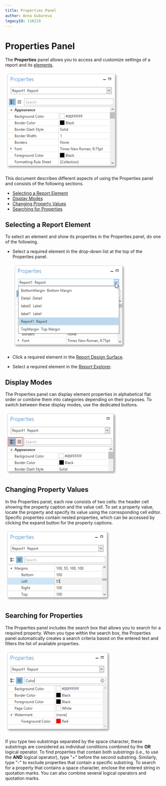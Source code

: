 ```yaml
---
title: Properties Panel
author: Anna Gubareva
legacyId: 116219
---
```

# Properties Panel
The **Properties** panel allows you to access and customize settings of a report and its [elements](../report-elements.md). 

![WPFDesigner_PropertiesPanel](../../../../images/img121995.png)

This document describes different aspects of using the Properties panel and consists of the following sections.
* [Selecting a Report Element](#selectingelements)
* [Display Modes](#displaymodes)
* [Changing Property Values](#changingproperties)
* [Searching for Properties](#searching)

<a name="selectingelements"/>

## Selecting a Report Element
To select an element and show its properties in the Properties panel, do one of the following.
* Select a required element in the drop-down list at the top of the Properties panel.
	
	![WPFDesigner_PropertiesGridComboBox](../../../../images/img122814.png)
* Click a required element in the [Report Design Surface](design-surface.md).
* Select a required element in the [Report Explorer](report-explorer.md).

<a name="displaymodes"/>

## Display Modes
The Properties panel can display element properties in alphabetical flat order or combine them into categories depending on their purposes. To switch between these display modes, use the dedicated buttons. 

![WPFDesigner_PropertiesGridToolPanel](../../../../images/img122815.png)

<a name="changingproperties"/>

## Changing Property Values
In the Properties panel, each row consists of two cells: the header cell showing the property caption and the value cell. To set a property value, locate the property and specify its value using the corresponding cell editor. Specific properties contain nested properties, which can be accessed by clicking the expand button for the property captions.

![WPFDesigner_PropertiesGridComplexProperty](../../../../images/img122816.png)

<a name="searching"/>

## Searching for Properties
The Properties panel includes the search box that allows you to search for a required property. When you type within the search box, the Properties panel automatically creates a search criteria based on the entered text and filters the list of available properties.

![WPFDesigner_PropertiesGridSearchBox](../../../../images/img122818.png)

If you type two substrings separated by the space character, these substrings are considered as individual conditions combined by the **OR** logical operator. To find properties that contain both substrings (i.e., to use the **AND** logical operator), type "+" before the second substring. Similarly, type "-" to exclude properties that contain a specific substring. To search for a property that contains a space character, enclose the entered string in quotation marks. You can also combine several logical operators and quotation marks.